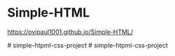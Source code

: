﻿
# Simple-HTML


https://ovipaul1001.github.io/Simple-HTML/


#   s i m p l e - h t p m l - c s s - p r o j e c t  
 #   s i m p l e - h t p m l - c s s - p r o j e c t  
 